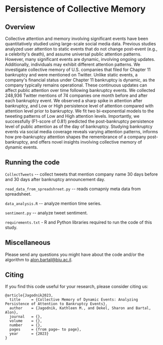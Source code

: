 # Persistence of Collective Memory

## Overview
Collective attention and memory involving significant events have been quantitatively studied using large-scale social media data. 
Previous studies analyzed user attention to static events that do not change post-event (e.g., a celebrity's death), and assume universal public attention patterns.
However, many significant events are dynamic, involving ongoing updates. 
Additionally, individuals may exhibit different attention patterns.
We investigate collective memory of U.S. companies that filed for Chapter 11 bankruptcy and were mentioned on Twitter.
Unlike static events, a company's financial status under Chapter 11 bankruptcy is dynamic, as the company typically remains operational.
These continuous updates can affect public attention over time following bankruptcy events.
We collected 248,936 Twitter mentions of 74 companies one month before and after each bankruptcy event.
We observed a sharp spike in attention after bankruptcy, and Low or High persistence level of attention compared with attention level prior to bankruptcy.
We fit two bi-exponential models to the tweeting patterns of Low and High attention levels.
Importantly, we successfully (F1-score of 0.81) predicted the post-bankruptcy persistence level of public attention as of the day of bankruptcy.
Studying bankruptcy events via social media coverage reveals varying attention patterns, informs how pre-bankruptcy attention shapes the remembrance of a company post-bankruptcy, and offers novel insights involving collective memory of dynamic events.

## Running the code

`CollectTweets` -- collect tweets that mention company name 30 days before and 30 days after bankruptcy announcement day.

`read_data_from_spreadshreet.py` -- reads comapniy meta data from spreadsheet.

`data_analysis.R` -- analyze mention time series.

`sentiment.py` -- analyze tweet sentiment.

`requirements.txt` - R and Python libraries required to run the code of this study.

## Miscellaneous
Please send any questions you might have about the code and/or the algorithm to alon.bartal@biu.ac.il.


## Citing
If you find this code useful for your research, please consider citing us:
```
@article{Jagodnik2023,
  title     = {Collective Memory of Dynamic Events: Analyzing Persistence of Attention to Bankruptcy Events},
  author    = {Jagodnik, Kathleen M., and Dekel, Sharon and Bartal, Alon},
  journal   = {},
  volume    = {},
  number    = {},
  pages     = {from page– to page},
  year      = {2023}
}

